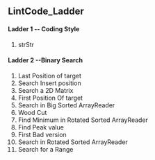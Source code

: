## LintCode_Ladder

#### Ladder 1 -- Coding Style

1. strStr

#### Ladder 2 --Binary Search

1. Last Position of target
2. Search Insert position
3. Search a 2D Matrix
4. First Position Of target
5. Search in Big Sorted ArrayReader
6. Wood Cut
7. Find Minimum in Rotated Sorted ArrayReader
8. Find Peak value
9. First Bad version
10. Search in Rotated Sorted ArrayReader
11. Search for a Range
